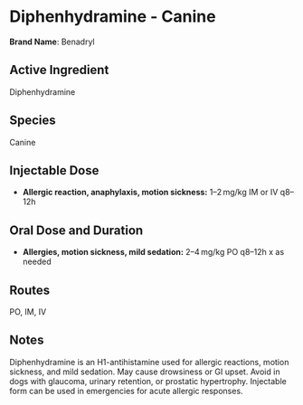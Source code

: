 # Diphenhydramine - Canine

**Brand Name**: Benadryl

## Active Ingredient  
Diphenhydramine

## Species  
Canine

## Injectable Dose  
- **Allergic reaction, anaphylaxis, motion sickness:** 1–2 mg/kg IM or IV q8–12h

## Oral Dose and Duration  
- **Allergies, motion sickness, mild sedation:** 2–4 mg/kg PO q8–12h x as needed

## Routes  
PO, IM, IV

## Notes  
Diphenhydramine is an H1-antihistamine used for allergic reactions, motion sickness, and mild sedation. May cause drowsiness or GI upset. Avoid in dogs with glaucoma, urinary retention, or prostatic hypertrophy. Injectable form can be used in emergencies for acute allergic responses.
